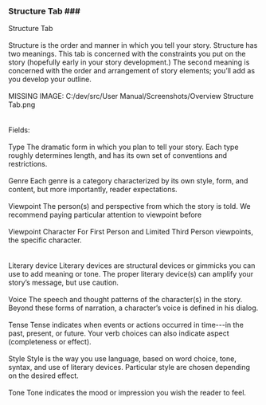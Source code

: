 ### Structure Tab ### <br/>
Structure Tab <br/>
 <br/>
Structure is the order and manner in which you tell your story. Structure has two meanings. This tab is concerned with the constraints you put on the story (hopefully early in your story development.) The second meaning is concerned with the order and arrangement of story elements; you’ll add as you develop your outline.  <br/>
 <br/>
MISSING IMAGE: C:/dev/src/User Manual/Screenshots/Overview Structure Tab.png <br/>
 <br/>
 <br/>
Fields: <br/>
 <br/>
Type			     			The dramatic form in which you plan to tell your story. Each type roughly determines length, and has its own set of conventions and restrictions. <br/>
 <br/>
Genre						Each genre is a category characterized by its own style, form, and content, but more importantly, reader expectations. <br/>
 <br/>
Viewpoint				The person(s) and perspective from which the story is told. We recommend paying particular attention to viewpoint before  		 <br/>
 <br/>
Viewpoint Character	For First Person and Limited Third Person viewpoints, the specific character.  		 <br/>
 <br/>
 <br/>
Literary device			Literary devices are structural devices or gimmicks you can use to add meaning or tone. The proper literary device(s) can amplify your story’s message, but use caution. <br/>
	 <br/>
Voice						The speech and thought patterns of the character(s) in the story. Beyond these forms of narration, a character’s voice is defined in his dialog. <br/>
 <br/>
Tense						Tense indicates when events or actions occurred in time---in the past, present, or future. Your verb choices can also indicate aspect (completeness or effect). <br/>
 <br/>
Style						Style is the way you use language, based on word choice, tone, syntax, and use of literary devices. Particular style are chosen depending on the desired effect. <br/>
 <br/>
Tone						Tone indicates the mood or impression you wish the reader to feel. <br/>
